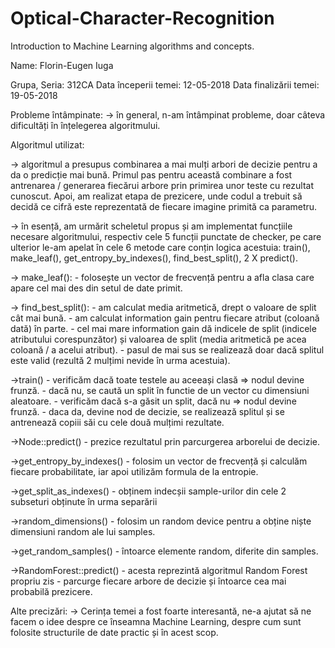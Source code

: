 # Optical-Character-Recognition
Introduction to Machine Learning algorithms and concepts.

Name: Florin-Eugen Iuga

Grupa, Seria: 312CA
Data începerii temei: 12-05-2018
Data finalizării temei: 19-05-2018


Probleme întâmpinate:
 -> în general, n-am întâmpinat probleme, doar câteva dificultăți în
    înțelegerea algoritmului.

Algoritmul utilizat:

-> algoritmul a presupus combinarea a mai mulți arbori de decizie pentru a da o
   predicție mai bună. Primul pas pentru această combinare a fost antrenarea / 
   generarea fiecărui arbore prin primirea unor teste cu rezultat cunoscut.
   Apoi, am realizat etapa de prezicere, unde codul a trebuit să decidă ce
   cifră este reprezentată de fiecare imagine primită ca parametru.

 -> în esență, am urmărit scheletul propus și am implementat
    funcțiile necesare algoritmului, respectiv cele 5 funcții
    punctate de checker, pe care ulterior le-am apelat în
    cele 6 metode care conțin logica acestuia: train(), make_leaf(),
    get_entropy_by_indexes(), find_best_split(), 2 X predict().
    
 -> make_leaf(): 
     - folosește un vector de frecvență pentru a afla
     clasa care apare cel mai des din setul de date primit.
  
 -> find_best_split():
     - am calculat media aritmetică, drept o valoare de split cât mai bună.
     - am calculat information gain pentru fiecare atribut (coloană dată) în
     parte.
     - cel mai mare information gain dă indicele de split (indicele
     atributului corespunzător) și valoarea de split (media aritmetică pe acea
     coloană / a acelui atribut).
     - pasul de mai sus se realizează doar dacă splitul este valid (rezultă 2
     mulțimi nevide în urma acestuia).

->train()
     - verificăm dacă toate testele au aceeași clasă => nodul devine frunză.
     - dacă nu, se caută un split în functie de un vector cu dimensiuni
     aleatoare.
     - verificăm dacă s-a găsit un split, dacă nu => nodul devine frunză.
     - daca da, devine nod de decizie, se realizează splitul și se antrenează
     copiii săi cu cele două mulțimi rezultate.

->Node::predict()
     - prezice rezultatul prin parcurgerea arborelui de decizie.

->get_entropy_by_indexes()
     - folosim un vector de frecvență și calculăm fiecare probabilitate, iar
     apoi utilizăm formula de la entropie.

->get_split_as_indexes()
     - obținem indecșii sample-urilor din cele 2 subseturi obținute în urma separării

->random_dimensions()
     - folosim un random device pentru a obține niște dimensiuni random ale lui
     samples.

->get_random_samples()
    - întoarce elemente random, diferite din samples.

->RandomForest::predict()
    - acesta reprezintă algoritmul Random Forest propriu zis
    - parcurge fiecare arbore de decizie și întoarce cea mai probabilă prezicere.
	
Alte precizări:
    -> Cerința temei a fost foarte interesantă, ne-a ajutat să ne facem o idee
       despre ce înseamna Machine Learning, despre cum sunt folosite
       structurile de date practic și în acest scop.
